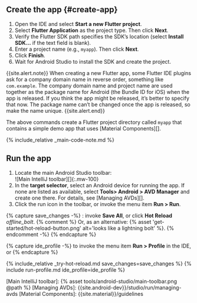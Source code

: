 <div class="tab-pane active" id="androidstudio" role="tabpanel" aria-labelledby="androidstudio-tab" markdown="1">

## Create the app {#create-app}

 1. Open the IDE and select **Start a new Flutter project**.
 1. Select **Flutter Application** as the project type. Then click **Next**.
 1. Verify the Flutter SDK path specifies the SDK’s location (select **Install SDK...** if the text field is blank).
 1. Enter a project name (e.g., `myapp`). Then click **Next**.
 1. Click **Finish**.
 1. Wait for Android Studio to install the SDK and create the project.

{{site.alert.note}}
When creating a new Flutter app, some Flutter IDE plugins ask for a company domain name in reverse order,
something like `com.example`. The company domain name and project name are used together as the package name for Android
(the Bundle ID for iOS) when the app is released. If you think the app might be released, it’s better to specify that now.
The package name can’t be changed once the app is released, so make the name unique.
{{site.alert.end}}

The above commands create a Flutter project directory called `myapp` that
contains a simple demo app that uses [Material Components][].

{% include_relative _main-code-note.md  %}

## Run the app

 1. Locate the main Android Studio toolbar:<br>
    ![Main IntelliJ toolbar][]{:.mw-100}
 1. In the **target selector**, select an Android device for running the app.
    If none are listed as available, select **Tools> Android > AVD Manager** and
    create one there. For details, see [Managing AVDs][].
 1. Click the run icon in the toolbar, or invoke the menu item **Run > Run**.

{% capture save_changes -%}
  : invoke **Save All**, or click **Hot Reload**
  <i class="material-icons align-bottom">offline_bolt</i>.
  {% comment %} Or, as an alternative:
    {% asset 'get-started/hot-reload-button.png' alt='looks like a lightning bolt' %}.
  {% endcomment -%}
{% endcapture %}

{% capture ide_profile -%}
  to invoke the menu item **Run > Profile** in the IDE, or
{% endcapture %}

{% include_relative _try-hot-reload.md save_changes=save_changes %}
{% include run-profile.md ide_profile=ide_profile %}

[Main IntelliJ toolbar]: {% asset tools/android-studio/main-toolbar.png @path %}
[Managing AVDs]: {{site.android-dev}}/studio/run/managing-avds
[Material Components]: {{site.material}}/guidelines
</div>
